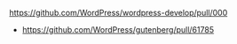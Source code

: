 https://github.com/WordPress/wordpress-develop/pull/000

* https://github.com/WordPress/gutenberg/pull/61785